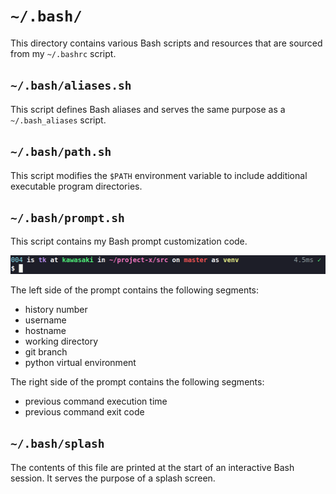 # `~/.bash/`
This directory contains various Bash scripts and resources that are sourced from my `~/.bashrc` script.

## `~/.bash/aliases.sh`
This script defines Bash aliases and serves the same purpose as a `~/.bash_aliases` script.

## `~/.bash/path.sh`
This script modifies the `$PATH` environment variable to include additional executable program directories.

## `~/.bash/prompt.sh`
This script contains my Bash prompt customization code.

![broken image](screenshots/dracula.png)

The left side of the prompt contains the following segments:
- history number
- username
- hostname
- working directory
- git branch
- python virtual environment

The right side of the prompt contains the following segments:
- previous command execution time
- previous command exit code

## `~/.bash/splash`
The contents of this file are printed at the start of an interactive Bash session. It serves the purpose of a splash screen.
